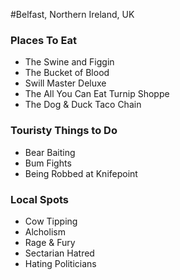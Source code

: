 #Belfast, Northern Ireland, UK

### Places To Eat
- The Swine and Figgin
- The Bucket of Blood
- Swill Master Deluxe
- The All You Can Eat Turnip Shoppe
- The Dog & Duck Taco Chain

### Touristy Things to Do
- Bear Baiting
- Bum Fights
- Being Robbed at Knifepoint

### Local Spots
- Cow Tipping
- Alcholism
- Rage & Fury
- Sectarian Hatred
- Hating Politicians
